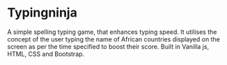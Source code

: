 # Typingninja
A simple spelling typing game, that enhances typing speed.
It utilises the concept of the user typing the name of African countries displayed on the screen as per the time specified to boost their score.
Built in Vanilla js, HTML, CSS and Bootstrap.
